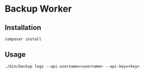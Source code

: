 # Backup Worker

## Installation

```
composer install
```

## Usage

```
./bin/backup logs --api-username=<username> --api-key=<key>
```
